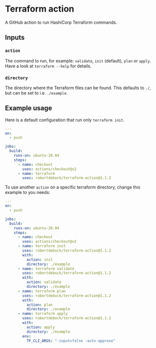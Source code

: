 # Terraform action

A GitHub action to run HashiCorp Terraform commands.

## Inputs

### `action`

The command to run, for example: `validate`, `init` (default), `plan` or `apply`. Have a look at `terraform --help` for details.

### `directory`

The directory where the Terraform files can be found. This defaults to `./`, but can be set to i.e. `./example`.

## Example usage

Here is a default configuration that run only `terraform init`.

```yaml
---
on:
  - push

jobs:
  build:
    runs-on: ubuntu-20.04
    steps:
      - name: checkout
        uses: actions/checkout@v2
      - name: terraform
        uses: robertdebock/terraform-action@1.1.2
```

To use another `action` on a specific terraform directory, change this example to you needs:

```yaml
---
on:
  - push

jobs:
  build:
    runs-on: ubuntu-20.04
    steps:
      - name: checkout
        uses: actions/checkout@v2
      - name: terraform init
        uses: robertdebock/terraform-action@1.1.2
        with:
          action: init
          directory: ./example
      - name: terraform validate
        uses: robertdebock/terraform-action@1.1.2
        with:
          action: validate
          directory: ./example
      - name: terraform plan
        uses: robertdebock/terraform-action@1.1.2
        with:
          action: plan
          directory: ./example
      - name: terraform apply
        uses: robertdebock/terraform-action@1.1.2
        with:
          action: apply
          directory: ./example
        env:
          TF_CLI_ARGS: "-input=false -auto-approve"
```
